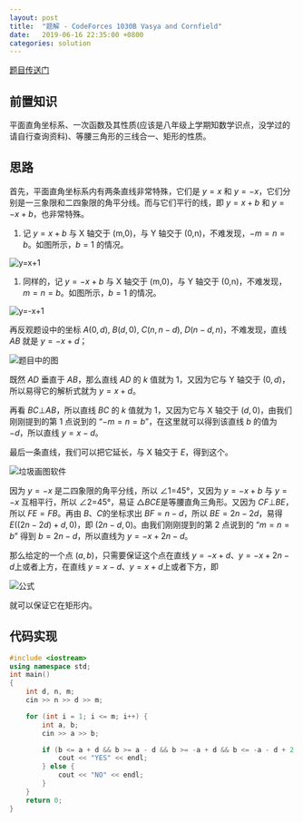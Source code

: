 ```yaml
---
layout: post
title:  "题解 - CodeForces 1030B Vasya and Cornfield"
date:   2019-06-16 22:35:00 +0800
categories: solution
---
```


[题目传送门](https://codeforces.com/problemset/problem/1030/B)

## 前置知识
平面直角坐标系、一次函数及其性质(应该是八年级上学期知数学识点，没学过的请自行查询资料)、等腰三角形的三线合一、矩形的性质。

## 思路
首先，平面直角坐标系内有两条直线非常特殊，它们是 $y=x$ 和 $y=-x$，它们分别是一三象限和二四象限的角平分线。而与它们平行的线，即 $y=x+b$ 和 $y=-x+b$，也非常特殊。

1. 记 $y=x+b$ 与 X 轴交于 (m,0)，与 Y 轴交于 (0,n)，不难发现，$-m=n=b$。如图所示，$b=1$ 的情况。

![y=x+1](https://cdn.luogu.com.cn/upload/pic/60966.png)


1. 同样的，记 $y=-x+b$ 与 X 轴交于 (m,0)，与 Y 轴交于 (0,n)，不难发现，$m=n=b$。如图所示，$b=1$ 的情况。

![y=-x+1](https://cdn.luogu.com.cn/upload/pic/60967.png)

再反观题设中的坐标 $A(0,d)$, $B(d,0)$, $C(n,n-d)$, $D(n-d,n)$，不难发现，直线 $AB$ 就是 $y=-x+d$；

![题目中的图](https://cdn.luogu.com.cn/upload/pic/60968.png)

既然 $AD$ 垂直于 $AB$，那么直线 $AD$ 的 $k$ 值就为 1，又因为它与 Y 轴交于 $(0,d)$，所以易得它的解析式就为 $y=x+d$。

再看 $BC$⊥$AB$，所以直线 $BC$ 的 $k$ 值就为 1，又因为它与 X 轴交于 $(d,0)$，由我们刚刚提到的第 1 点说到的 “$-m=n=b$”，在这里就可以得到该直线 $b$ 的值为 $-d$，所以直线 $y=x-d$。

最后一条直线，我们可以把它延长，与 X 轴交于 $E$，得到这个。

![垃圾画图软件](https://cdn.luogu.com.cn/upload/pic/60973.png)

因为 $y=-x$ 是二四象限的角平分线，所以 ∠1=45°，又因为 $y=-x+b$ 与 $y=-x$ 互相平行，所以 ∠2=45°，易证 △$BCE$是等腰直角三角形。又因为 $CF$⊥$BE$，所以 $FE=FB$。再由 $B$、$C$的坐标求出 $BF=n-d$，所以 $BE=2n-2d$，易得 $E((2n-2d)+d,0)$，即 $(2n-d,0)$。由我们刚刚提到的第 2 点说到的 “$m=n=b$” 得到 $b=2n-d$，所以直线为 $y=-x+2n-d$。

那么给定的一个点 $(a,b)$，只需要保证这个点在直线 $y=-x+d$、$y=-x+2n-d$上或者上方，在直线 $y=x-d$、$y=x+d$上或者下方，即

![公式](https://cdn.luogu.com.cn/upload/pic/60985.png)

就可以保证它在矩形内。

## 代码实现
```cpp
#include <iostream>
using namespace std;
int main()
{
    int d, n, m;
    cin >> n >> d >> m;

    for (int i = 1; i <= m; i++) {
        int a, b;
        cin >> a >> b;

        if (b <= a + d && b >= a - d && b >= -a + d && b <= -a - d + 2 * n) {
            cout << "YES" << endl;
        } else {
            cout << "NO" << endl;
        }
    }
    return 0;
}
```
